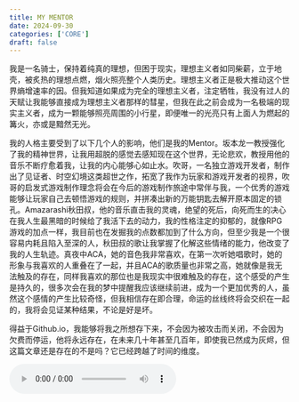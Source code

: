 ```yaml
---
title: MY MENTOR
date: 2024-09-30
categories: ['CORE']
draft: false
---
```


​	我是一名骑士，保持着纯真的理想，但困于现实，理想主义者如同柴薪，立于地壳，被炙热的理想点燃，烟火照亮整个人类历史。理想主义者正是极大推动这个世界熵增速率的因。但我知道如果成为完全的理想主义者，注定牺牲，我没有过人的天赋让我能够直接成为理想主义者那样的彗星，但我在此之前会成为一名极端的现实主义者，成为一颗能够照亮周围的小行星，即便唯一的光亮只有上面人为燃起的篝火，亦或是黯然无光。

​	我的人格主要受到了以下几个人的影响，他们是我的Mentor。坂本龙一教授强化了我的精神世界，让我用超脱的感觉去感知现在这个世界，无论悲欢，教授用他的音乐不断疗愈着我，让我的内心能够心如止水。吹哥，一名独立游戏开发者，制作出了见证者、时空幻境这类超世之作，拓宽了我作为玩家和游戏开发者的视界，吹哥的启发式游戏制作理念将会在今后的游戏制作旅途中常伴与我，一个优秀的游戏能够让玩家自己去顿悟游戏的规则，并拼凑出新的万能钥匙去解开原本固定的锁孔。Amazarashi秋田叔，他的音乐直击我的灵魂，绝望的死后，向死而生的决心在我人生最黑暗的时候给了我活下去的动力，我的性格注定的抑郁的，就像RPG游戏的加点一样，我目前也在发掘我的点数都加到了什么方向，但至少我是一个很容易内耗且陷入至深的人，秋田叔的歌让我掌握了化解这些情绪的能力，他改变了我的人生轨迹。真夜中ACA，她的音色我非常喜欢，在第一次听她唱歌时，她的形象与我喜欢的人重叠在了一起，并且ACA的歌质量也非常之高，她就像是我无法触及的存在，同样我喜欢的那位也是我现实中很难触及的存在，这个感受的产生是持久的，很多次会在我的梦中提醒我应该继续前进，成为一个更加优秀的人，虽然这个感情的产生比较奇怪，但我相信存在即合理，命运的丝线终将会交织在一起的，我将会见证某种结果，不论是好是坏。

​	得益于Github.io，我能够将我之所想存下来，不会因为被攻击而关闭，不会因为欠费而停运，他将永远存在，在未来几十年甚至几百年，即使我已然成为灰烬，但这篇文章还是存在的不是吗？它已经跨越了时间的维度。

<audio controls autoplay>
  <source src="/audios/Sweden_2.mp3" type="audio/mpeg">
  Your browser does not support the audio tag.
</audio>
